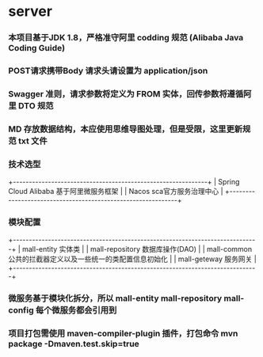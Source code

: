 # server
### 本项目基于JDK 1.8，严格准守阿里 codding 规范 (Alibaba Java Coding Guide)
### POST请求携带Body 请求头请设置为 application/json
### Swagger 准则，请求参数将定义为 FROM 实体，回传参数将遵循阿里 DTO 规范

### MD 存放数据结构，本应使用思维导图处理，但是受限，这里更新规范 txt 文件

### 技术选型
+-------------------------------------------------------------+
| Spring Cloud Alibaba          基于阿里微服务框架                |
| Nacos                         sca官方服务治理中心              |
+-------------------------------------------------------------+

### 模块配置
+-----------------------------------------------------------------------------+
| mall-entity                      实体类                                      |
| mall-repository                 数据库操作(DAO)                              |
| mall-common                      公共的拦截器定义以及一些统一的类配置信息初始化      |
| mall-geteway                     服务网关                                     |
+-----------------------------------------------------------------------------+

### 微服务基于模块化拆分，所以 mall-entity mall-repository mall-config 每个微服务都会引用到
### 项目打包需使用 maven-compiler-plugin 插件，打包命令 mvn package -Dmaven.test.skip=true